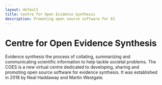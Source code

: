 ```yaml
---
layout: default
title: Centre for Open Evidence Synthesis
description: Promoting open source software for ES
---
```

# Centre for Open Evidence Synthesis

Evidence synthesis the process of collating, summarizing and communicating scientific information to help tackle societal problems. The COES is a new virtual centre dedicated to developing, sharing and promoting open source software for evidence synthesis. It was established in 2018 by Neal Haddaway and Martin Westgate.
